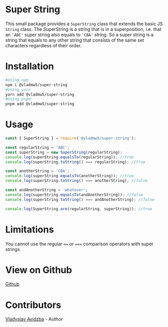 # Super String

This small package provides a `SuperString` class that extends the basic JS `String` class.
The SuperString is a string that is in a superposition, i.e. that an `'ABC'` super string also equals to `'CBA'` string.
So a super string is a string that equals to any other string that consists of the same set characters regardless of their order.

# Installation

```BASH
#Using npm
npm i @vladmw5/super-string
#Using yarn
yarn add @vladmw5/super-string
#Using pnpm
pnpm add @vladmw5/super-string
```

# Usage

```javascript
const { SuperString } = require('@vladmw5/super-string');

const regularString = 'ABC';
const superString = new SuperString(regularString);
console.log(superString.equalsTo(regularString)); //true
console.log(superString.toString() === regularString); //true

const anotherString = 'CBA';
console.log(superString.equalsTo(anotherString)); //true
console.log(superString.toString() === anotherString); //false

const andAnotherString = 'whatever';
console.log(superString.equalsTo(andAnotherString)); //false
console.log(superString.toString() === andAnotherString); //false

console.log(SuperString.are(regularString, superString)); //true
```

# Limitations
You cannot use the regular `==` or `===` comparison operators with super strings

# View on Github
[Github](https://github.com/vladmw5/super-string)

# Contributors

[Vladyslav Avidzba](https://github.com/vladmw5) - Author
